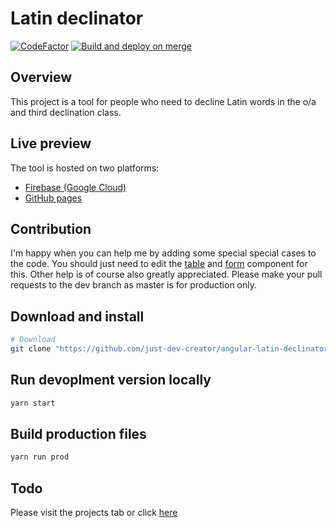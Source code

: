 # Latin declinator
[![CodeFactor](https://www.codefactor.io/repository/github/just-dev-creator/angular-latin-declinator/badge)](https://www.codefactor.io/repository/github/just-dev-creator/angular-latin-declinator)
[![Build and deploy on merge](https://github.com/just-dev-creator/angular-latin-declinator/actions/workflows/build-deploy-merge.yml/badge.svg)](https://github.com/just-dev-creator/angular-latin-declinator/actions/workflows/build-deploy-merge.yml)
## Overview
This project is a tool for people who need to decline Latin words in the o/a and third declination class.
## Live preview
The tool is hosted on two platforms:
* [Firebase (Google Cloud)](https://latin-declinator.web.app/)
* [GitHub pages](https://just-dev-creator.github.io/angular-latin-declinator)

## Contribution
I'm happy when you can help me by adding some special special cases to the code. You should just need to edit the [table](https://github.com/just-dev-creator/angular-latin-declinator/tree/master/declinator/src/app/table) and [form](https://github.com/just-dev-creator/angular-latin-declinator/tree/master/declinator/src/app/form) component for this. Other help is of course also greatly appreciated.
Please make your pull requests to the dev branch as master is for production only. 

## Download and install
```bash
# Download
git clone "https://github.com/just-dev-creator/angular-latin-declinator" && cd angular-latin-declinator
```

## Run devoplment version locally
```bash
yarn start
```

## Build production files
```bash
yarn run prod
```

## Todo
Please visit the projects tab or click [here](https://github.com/just-dev-creator/angular-latin-declinator/projects/1)
